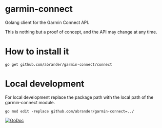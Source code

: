 # garmin-connect

Golang client for the Garmin Connect API.

This is nothing but a proof of concept, and the API may change at any time.

# How to install it

```
go get github.com/abrander/garmin-connect/connect
```

# Local development
For local development replace the package path with the local path of the garmin-connect module.
```
go mod edit -replace github.com/abrander/garmin-connect=../
```

[![GoDoc][1]][2]

[1]: https://godoc.org/github.com/abrander/garmin-connect?status.svg
[2]: https://godoc.org/github.com/abrander/garmin-connect
